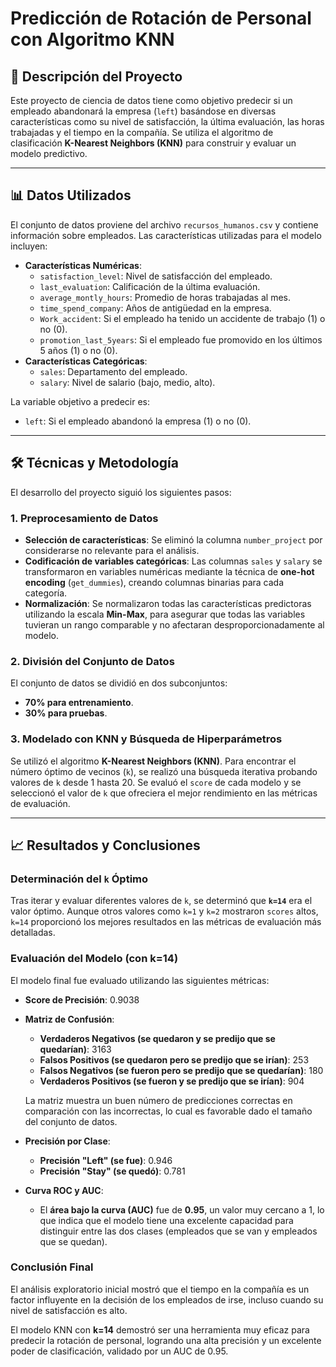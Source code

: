 # Predicción de Rotación de Personal con Algoritmo KNN

## 📝 Descripción del Proyecto

Este proyecto de ciencia de datos tiene como objetivo predecir si un empleado abandonará la empresa (`left`) basándose en diversas características como su nivel de satisfacción, la última evaluación, las horas trabajadas y el tiempo en la compañía. Se utiliza el algoritmo de clasificación **K-Nearest Neighbors (KNN)** para construir y evaluar un modelo predictivo.

---

## 📊 Datos Utilizados

El conjunto de datos proviene del archivo `recursos_humanos.csv` y contiene información sobre empleados. Las características utilizadas para el modelo incluyen:

- **Características Numéricas**:
  - `satisfaction_level`: Nivel de satisfacción del empleado.
  - `last_evaluation`: Calificación de la última evaluación.
  - `average_montly_hours`: Promedio de horas trabajadas al mes.
  - `time_spend_company`: Años de antigüedad en la empresa.
  - `Work_accident`: Si el empleado ha tenido un accidente de trabajo (1) o no (0).
  - `promotion_last_5years`: Si el empleado fue promovido en los últimos 5 años (1) o no (0).
- **Características Categóricas**:
  - `sales`: Departamento del empleado.
  - `salary`: Nivel de salario (bajo, medio, alto).

La variable objetivo a predecir es:

- `left`: Si el empleado abandonó la empresa (1) o no (0).

---

## 🛠️ Técnicas y Metodología

El desarrollo del proyecto siguió los siguientes pasos:

### **1. Preprocesamiento de Datos**

- **Selección de características**: Se eliminó la columna `number_project` por considerarse no relevante para el análisis.
- **Codificación de variables categóricas**: Las columnas `sales` y `salary` se transformaron en variables numéricas mediante la técnica de **one-hot encoding** (`get_dummies`), creando columnas binarias para cada categoría.
- **Normalización**: Se normalizaron todas las características predictoras utilizando la escala **Min-Max**, para asegurar que todas las variables tuvieran un rango comparable y no afectaran desproporcionadamente al modelo.

### **2. División del Conjunto de Datos**

El conjunto de datos se dividió en dos subconjuntos:

- **70% para entrenamiento**.
- **30% para pruebas**.

### **3. Modelado con KNN y Búsqueda de Hiperparámetros**

Se utilizó el algoritmo **K-Nearest Neighbors (KNN)**. Para encontrar el número óptimo de vecinos (`k`), se realizó una búsqueda iterativa probando valores de `k` desde 1 hasta 20. Se evaluó el `score` de cada modelo y se seleccionó el valor de `k` que ofreciera el mejor rendimiento en las métricas de evaluación.

---

## 📈 Resultados y Conclusiones

### **Determinación del `k` Óptimo**

Tras iterar y evaluar diferentes valores de `k`, se determinó que **`k=14`** era el valor óptimo. Aunque otros valores como `k=1` y `k=2` mostraron `scores` altos, `k=14` proporcionó los mejores resultados en las métricas de evaluación más detalladas.

### **Evaluación del Modelo (con k=14)**

El modelo final fue evaluado utilizando las siguientes métricas:

- **Score de Precisión**: 0.9038
- **Matriz de Confusión**:

  - **Verdaderos Negativos (se quedaron y se predijo que se quedarían)**: 3163
  - **Falsos Positivos (se quedaron pero se predijo que se irían)**: 253
  - **Falsos Negativos (se fueron pero se predijo que se quedarían)**: 180
  - **Verdaderos Positivos (se fueron y se predijo que se irían)**: 904

  La matriz muestra un buen número de predicciones correctas en comparación con las incorrectas, lo cual es favorable dado el tamaño del conjunto de datos.

- **Precisión por Clase**:

  - **Precisión "Left" (se fue)**: 0.946
  - **Precisión "Stay" (se quedó)**: 0.781

- **Curva ROC y AUC**:
  - El **área bajo la curva (AUC)** fue de **0.95**, un valor muy cercano a 1, lo que indica que el modelo tiene una excelente capacidad para distinguir entre las dos clases (empleados que se van y empleados que se quedan).

### **Conclusión Final**

El análisis exploratorio inicial mostró que el tiempo en la compañía es un factor influyente en la decisión de los empleados de irse, incluso cuando su nivel de satisfacción es alto.

El modelo KNN con **k=14** demostró ser una herramienta muy eficaz para predecir la rotación de personal, logrando una alta precisión y un excelente poder de clasificación, validado por un AUC de 0.95.
